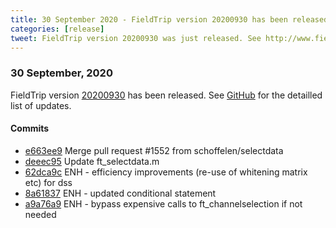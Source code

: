 ```yaml
---
title: 30 September 2020 - FieldTrip version 20200930 has been released
categories: [release]
tweet: FieldTrip version 20200930 was just released. See http://www.fieldtriptoolbox.org/#30-september-2020
---
```


### 30 September, 2020

FieldTrip version [20200930](http://github.com/fieldtrip/fieldtrip/releases/tag/20200930) has been released.
See [GitHub](https://github.com/fieldtrip/fieldtrip/compare/20200929...20200930) for the detailled list of updates.

#### Commits

- [e663ee9](http://github.com/fieldtrip/fieldtrip/commit/e663ee9) Merge pull request #1552 from schoffelen/selectdata
- [deeec95](http://github.com/fieldtrip/fieldtrip/commit/deeec95) Update ft_selectdata.m
- [62dca9c](http://github.com/fieldtrip/fieldtrip/commit/62dca9c) ENH - efficiency improvements (re-use of whitening matrix etc) for dss
- [8a61837](http://github.com/fieldtrip/fieldtrip/commit/8a61837) ENH - updated conditional statement
- [a9a76a9](http://github.com/fieldtrip/fieldtrip/commit/a9a76a9) ENH - bypass expensive calls to ft_channelselection if not needed
